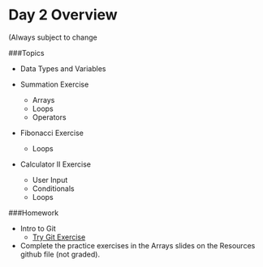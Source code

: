 # Day 2 Overview

(Always subject to change


###Topics

- Data Types and Variables
- Summation Exercise
  - Arrays
  - Loops
  - Operators  
- Fibonacci Exercise
  - Loops

- Calculator II Exercise
  - User Input
  - Conditionals
  - Loops


###Homework
- Intro to Git
  - [Try Git Exercise](https://try.github.io/levels/1/challenges/1)
- Complete the practice exercises in the Arrays slides on the Resources github file (not graded). 
